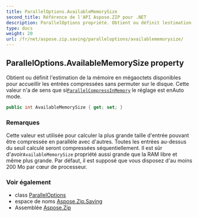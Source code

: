 ```yaml
---
title: ParallelOptions.AvailableMemorySize
second_title: Référence de l'API Aspose.ZIP pour .NET
description: ParallelOptions propriété. Obtient ou définit lestimation de la mémoire en mégaoctets disponibles pour accueillir les entrées compressées sans permuter sur le disque. Cette valeur na de sens que siParallelCompressInMemory le réglage est enAuto mode.
type: docs
weight: 20
url: /fr/net/aspose.zip.saving/paralleloptions/availablememorysize/
---
```

## ParallelOptions.AvailableMemorySize property

Obtient ou définit l'estimation de la mémoire en mégaoctets disponibles pour accueillir les entrées compressées sans permuter sur le disque. Cette valeur n'a de sens que si[`ParallelCompressInMemory`](../parallelcompressinmemory/) le réglage est enAuto mode.

```csharp
public int AvailableMemorySize { get; set; }
```

### Remarques

Cette valeur est utilisée pour calculer la plus grande taille d'entrée pouvant être compressée en parallèle avec d'autres. Toutes les entrées au-dessus du seuil calculé seront compressées séquentiellement. Il est sûr d'avoir`AvailableMemorySize` propriété aussi grande que la RAM libre et même plus grande. Par défaut, il est supposé que vous disposez d'au moins 200 Mo par cœur de processeur.

### Voir également

* class [ParallelOptions](../)
* espace de noms [Aspose.Zip.Saving](../../paralleloptions/)
* Assemblée [Aspose.Zip](../../../)



